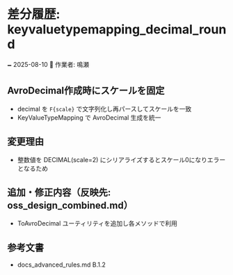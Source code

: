 # 差分履歴: keyvaluetypemapping_decimal_round

🗕 2025-08-10
🧐 作業者: 鳴瀬

## AvroDecimal作成時にスケールを固定
- decimal を `F{scale}` で文字列化し再パースしてスケールを一致
- KeyValueTypeMapping で AvroDecimal 生成を統一

## 変更理由
- 整数値を DECIMAL(scale=2) にシリアライズするとスケール0になりエラーとなるため

## 追加・修正内容（反映先: oss_design_combined.md）
- ToAvroDecimal ユーティリティを追加し各メソッドで利用

## 参考文書
- docs_advanced_rules.md B.1.2
